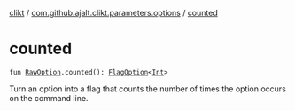 [clikt](../index.md) / [com.github.ajalt.clikt.parameters.options](index.md) / [counted](./counted.md)

# counted

`fun `[`RawOption`](-raw-option.md)`.counted(): `[`FlagOption`](-flag-option/index.md)`<`[`Int`](https://kotlinlang.org/api/latest/jvm/stdlib/kotlin/-int/index.html)`>`

Turn an option into a flag that counts the number of times the option occurs on the command line.

